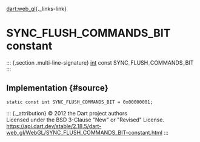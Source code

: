 [dart:web\_gl](../../dart-web_gl/dart-web_gl-library){._links-link}

SYNC\_FLUSH\_COMMANDS\_BIT constant
===================================

::: {.section .multi-line-signature}
[int](../../dart-core/int-class) const SYNC\_FLUSH\_COMMANDS\_BIT
:::

Implementation {#source}
--------------

``` {.language-dart data-language="dart"}
static const int SYNC_FLUSH_COMMANDS_BIT = 0x00000001;
```

::: {._attribution}
© 2012 the Dart project authors\
Licensed under the BSD 3-Clause \"New\" or \"Revised\" License.\
<https://api.dart.dev/stable/2.18.5/dart-web_gl/WebGL/SYNC_FLUSH_COMMANDS_BIT-constant.html>
:::
